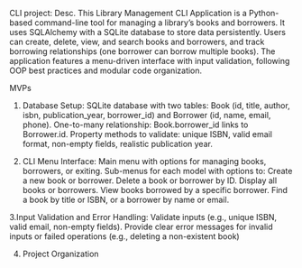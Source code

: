 CLI project:
Desc.
This Library Management CLI Application is a Python-based command-line tool for managing a library’s books and borrowers. It uses SQLAlchemy with a SQLite database to store data persistently. Users can create, delete, view, and search books and borrowers, and track borrowing relationships (one borrower can borrow multiple books). The application features a menu-driven interface with input validation, following OOP best practices and modular code organization.

MVPs
1. Database Setup: SQLite database with two tables: Book (id, title, author, isbn, publication_year, borrower_id) and Borrower (id, name, email, phone).
One-to-many relationship: Book.borrower_id links to Borrower.id.
Property methods to validate: unique ISBN, valid email format, non-empty fields, realistic publication year.

2. CLI Menu Interface: Main menu with options for managing books, borrowers, or exiting.
Sub-menus for each model with options to:
   Create a new book or borrower.
   Delete a book or borrower by ID.
   Display all books or borrowers.
   View books borrowed by a specific borrower.
   Find a book by title or ISBN, or a borrower by name or email.

3.Input Validation and Error Handling:
Validate inputs (e.g., unique ISBN, valid email, non-empty fields).
Provide clear error messages for invalid inputs or failed operations (e.g., deleting a non-existent book)

4. Project Organization



